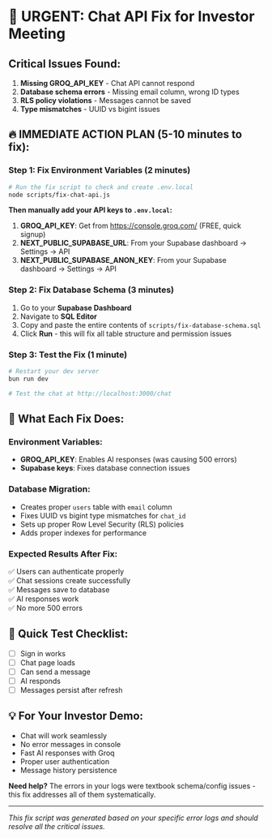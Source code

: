 # 🚨 URGENT: Chat API Fix for Investor Meeting

## Critical Issues Found:
1. **Missing GROQ_API_KEY** - Chat API cannot respond
2. **Database schema errors** - Missing email column, wrong ID types
3. **RLS policy violations** - Messages cannot be saved
4. **Type mismatches** - UUID vs bigint issues

## 🔥 IMMEDIATE ACTION PLAN (5-10 minutes to fix):

### Step 1: Fix Environment Variables (2 minutes)
```bash
# Run the fix script to check and create .env.local
node scripts/fix-chat-api.js
```

**Then manually add your API keys to `.env.local`:**
1. **GROQ_API_KEY**: Get from https://console.groq.com/ (FREE, quick signup)
2. **NEXT_PUBLIC_SUPABASE_URL**: From your Supabase dashboard → Settings → API
3. **NEXT_PUBLIC_SUPABASE_ANON_KEY**: From your Supabase dashboard → Settings → API

### Step 2: Fix Database Schema (3 minutes)
1. Go to your **Supabase Dashboard**
2. Navigate to **SQL Editor**
3. Copy and paste the entire contents of `scripts/fix-database-schema.sql`
4. Click **Run** - this will fix all table structure and permission issues

### Step 3: Test the Fix (1 minute)
```bash
# Restart your dev server
bun run dev

# Test the chat at http://localhost:3000/chat
```

## 🎯 What Each Fix Does:

### Environment Variables:
- **GROQ_API_KEY**: Enables AI responses (was causing 500 errors)
- **Supabase keys**: Fixes database connection issues

### Database Migration:
- Creates proper `users` table with `email` column
- Fixes UUID vs bigint type mismatches for `chat_id`
- Sets up proper Row Level Security (RLS) policies
- Adds proper indexes for performance

### Expected Results After Fix:
✅ Users can authenticate properly  
✅ Chat sessions create successfully  
✅ Messages save to database  
✅ AI responses work  
✅ No more 500 errors  

## 🚀 Quick Test Checklist:
- [ ] Sign in works
- [ ] Chat page loads
- [ ] Can send a message
- [ ] AI responds
- [ ] Messages persist after refresh

## 💡 For Your Investor Demo:
- Chat will work seamlessly
- No error messages in console
- Fast AI responses with Groq
- Proper user authentication
- Message history persistence

**Need help?** The errors in your logs were textbook schema/config issues - this fix addresses all of them systematically.

---
*This fix script was generated based on your specific error logs and should resolve all the critical issues.* 